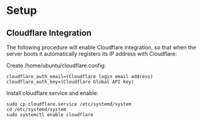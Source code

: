 # Setup

## Cloudflare Integration

The following procedure will enable Cloudflare integration, so that when the server boots
it automatically registers its IP address with Cloudflare:

Create /home/ubuntu/cloudflare.config:

```
cloudflare_auth_email=(Cloudflare login email address)
cloudflare_auth_key=(Cloudflare Global API Key)
```

Install cloudflare service and enable:

```
sudo cp cloudflare.service /etc/systemd/system
cd /etc/systemd/system
sudo systemctl enable cloudflare
```
